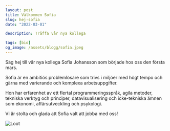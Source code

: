```yaml
---
layout: post
title: Välkommen Sofia
slug: hej-sofia
date: "2022-03-01"

description: Träffa vår nya kollega

tags: [bio]
og_image: /assets/blogg/sofia.jpeg
---
```


Säg hej till vår nya kollega Sofia Johansson som började hos oss den första mars.

Sofia är en ambitiös problemlösare som trivs i miljöer med högt tempo och 
gärna med varierande och komplexa arbetsuppgifter. 

Hon har erfarenhet av ett flertal programmeringsspråk, agila metoder, tekniska verktyg och principer, datavisualisering och
icke-tekniska ämnen som ekonomi, affärsutveckling och psykologi.

Vi är stolta och glada att Sofia valt att jobba med oss!

![Loot](/assets/blogg/loot.jpg)